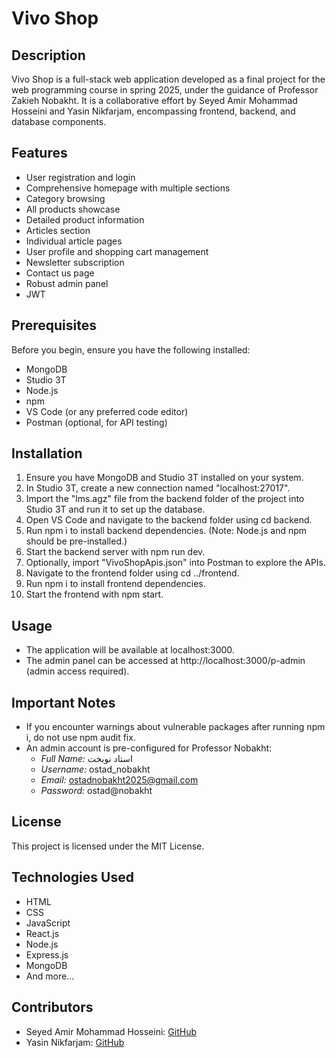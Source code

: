 # Vivo Shop

## Description

Vivo Shop is a full-stack web application developed as a final project for the web programming course in spring 2025, under the guidance of Professor Zakieh Nobakht. It is a collaborative effort by Seyed Amir Mohammad Hosseini and Yasin Nikfarjam, encompassing frontend, backend, and database components.

## Features

- User registration and login
- Comprehensive homepage with multiple sections
- Category browsing
- All products showcase
- Detailed product information
- Articles section
- Individual article pages
- User profile and shopping cart management
- Newsletter subscription
- Contact us page
- Robust admin panel
- JWT

## Prerequisites

Before you begin, ensure you have the following installed:

- MongoDB
- Studio 3T
- Node.js
- npm
- VS Code (or any preferred code editor)
- Postman (optional, for API testing)

## Installation

1. Ensure you have MongoDB and Studio 3T installed on your system.
2. In Studio 3T, create a new connection named "localhost:27017".
3. Import the "lms.agz" file from the backend folder of the project into Studio 3T and run it to set up the database.
4. Open VS Code and navigate to the backend folder using cd backend.
5. Run npm i to install backend dependencies. (Note: Node.js and npm should be pre-installed.)
6. Start the backend server with npm run dev.
7. Optionally, import "VivoShopApis.json" into Postman to explore the APIs.
8. Navigate to the frontend folder using cd ../frontend.
9. Run npm i to install frontend dependencies.
10. Start the frontend with npm start.

## Usage

- The application will be available at localhost:3000.
- The admin panel can be accessed at http://localhost:3000/p-admin (admin access required).

## Important Notes

- If you encounter warnings about vulnerable packages after running npm i, do not use npm audit fix.
- An admin account is pre-configured for Professor Nobakht:
  - *Full Name:* استاد نوبخت
  - *Username:* ostad_nobakht
  - *Email:* ostadnobakht2025@gmail.com
  - *Password:* ostad@nobakht

## License

This project is licensed under the MIT License.

## Technologies Used

- HTML
- CSS
- JavaScript
- React.js
- Node.js
- Express.js
- MongoDB
- And more...

## Contributors

- Seyed Amir Mohammad Hosseini: [GitHub](https://github.com/Amir-Mohammad-Hosseini)
- Yasin Nikfarjam: [GitHub](https://github.com/yasinNik)
